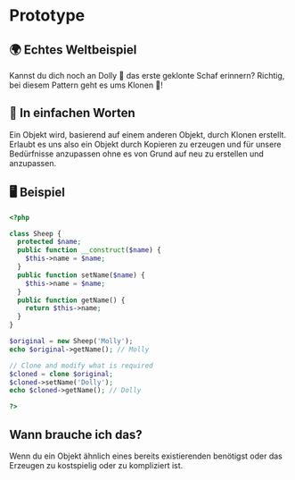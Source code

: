 # Prototype

## 🌍 Echtes Weltbeispiel
Kannst du dich noch an Dolly 🐑 das erste geklonte Schaf erinnern? Richtig, bei diesem Pattern geht es ums Klonen 👯!

## 💬 In einfachen Worten
Ein Objekt wird, basierend auf einem anderen Objekt, durch Klonen erstellt. Erlaubt es uns also ein Objekt durch Kopieren zu erzeugen und für unsere Bedürfnisse anzupassen ohne es von Grund auf neu zu erstellen und anzupassen. 

## 🖥 Beispiel

```php
<?php 

class Sheep {
  protected $name;
  public function __construct($name) {
    $this->name = $name;
  }
  public function setName($name) {
    $this->name = $name;
  }
  public function getName() {
    return $this->name;
  }
}

$original = new Sheep('Molly');
echo $original->getName(); // Molly

// Clone and modify what is required
$cloned = clone $original;
$cloned->setName('Dolly');
echo $cloned->getName(); // Dolly

?>
```

## Wann brauche ich das? 
Wenn du ein Objekt ähnlich eines bereits existierenden benötigst oder das Erzeugen zu kostspielig oder zu kompliziert ist.